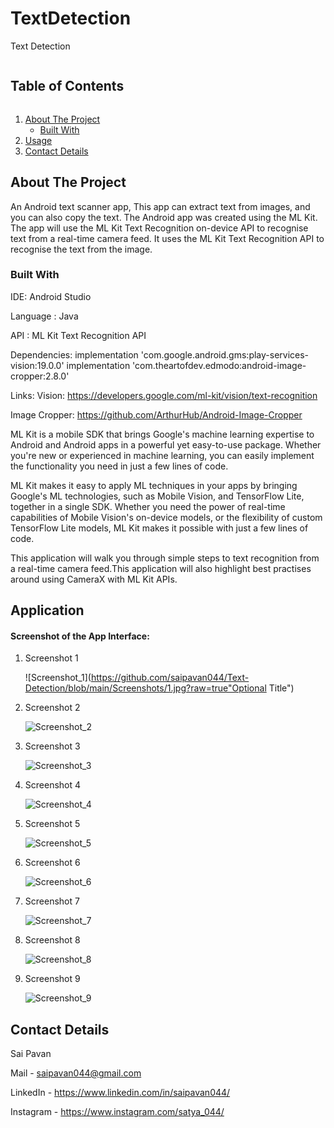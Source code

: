 <!-- TABLE OF CONTENTS -->
# TextDetection
Text Detection
  <h2 style="display: inline-block">Table of Contents</h2>
  <ol>
    <li>
      <a href="#about-the-project">About The Project</a>
      <ul>
        <li><a href="#built-with">Built With</a></li>
      </ul>
    </li>
    <li><a href="#usage">Usage</a></li>
    <li><a href="#contact">Contact Details</a></li>
  </ol>



<!-- ABOUT THE PROJECT -->
## About The Project

An Android text scanner app, This app can extract text from images, and you can also copy the text.
The Android app was created using the ML Kit. The app will use the ML Kit Text Recognition on-device API to recognise text from a real-time camera feed. It uses the ML Kit Text Recognition API to recognise the text from the image.



### Built With

IDE: Android Studio

Language : Java

API : ML Kit Text Recognition API


Dependencies: 
implementation 'com.google.android.gms:play-services-vision:19.0.0'
implementation 'com.theartofdev.edmodo:android-image-cropper:2.8.0'


Links:
Vision: https://developers.google.com/ml-kit/vision/text-recognition

Image Cropper: https://github.com/ArthurHub/Android-Image-Cropper

ML Kit is a mobile SDK that brings Google's machine learning expertise to Android and Android apps in a powerful yet easy-to-use package. Whether you're new or experienced in machine learning, you can easily implement the functionality you need in just a few lines of code.

ML Kit makes it easy to apply ML techniques in your apps by bringing Google's ML technologies, such as Mobile Vision, and TensorFlow Lite, together in a single SDK. Whether you need the power of real-time capabilities of Mobile Vision's on-device models, or the flexibility of custom TensorFlow Lite models, ML Kit makes it possible with just a few lines of code.

This application will walk you through simple steps to text recognition from a real-time camera feed.This application will also highlight best practises around using CameraX with ML Kit APIs.

<!-- USAGE  -->
## Application

#### **Screenshot of the App Interface**: 

1. Screenshot 1
  
     ![Screenshot_1](https://github.com/saipavan044/Text-Detection/blob/main/Screenshots/1.jpg?raw=true"Optional Title")

2. Screenshot 2
    
     ![Screenshot_2](https://github.com/saipavan044/Text-Detection/blob/main/Screenshots/2.jpg)

3. Screenshot 3
   
     ![Screenshot_3](https://github.com/saipavan044/Text-Detection/blob/main/Screenshots/3.jpg)

4. Screenshot 4
   
     ![Screenshot_4](https://github.com/saipavan044/Text-Detection/blob/main/Screenshots/4.jpg)

5.  Screenshot 5
    
     ![Screenshot_5](https://github.com/saipavan044/Text-Detection/blob/main/Screenshots/5.jpg)

6. Screenshot 6
    
     ![Screenshot_6](https://github.com/saipavan044/Text-Detection/blob/main/Screenshots/6.jpg)

7. Screenshot 7
    
     ![Screenshot_7](https://github.com/saipavan044/Text-Detection/blob/main/Screenshots/7.jpg)
  
8. Screenshot 8
  
     ![Screenshot_8](https://github.com/saipavan044/Text-Detection/blob/main/Screenshots/8.jpg)

9. Screenshot 9

     ![Screenshot_9](https://github.com/saipavan044/Text-Detection/blob/main/Screenshots/9.jpg)





<!-- CONTACT -->
## Contact Details

Sai Pavan

Mail - saipavan044@gmail.com

LinkedIn  - https://www.linkedin.com/in/saipavan044/

Instagram - https://www.instagram.com/satya_044/